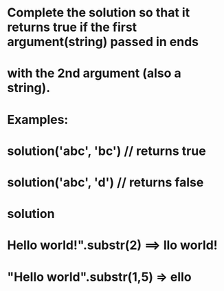 # Complete the solution so that it returns true if the first argument(string) passed in ends 
# with the 2nd argument (also a string).
# Examples:
# solution('abc', 'bc') // returns true
# solution('abc', 'd') // returns false


# solution
# Hello world!".substr(2) ==> llo world!
# "Hello world".substr(1,5) => ello